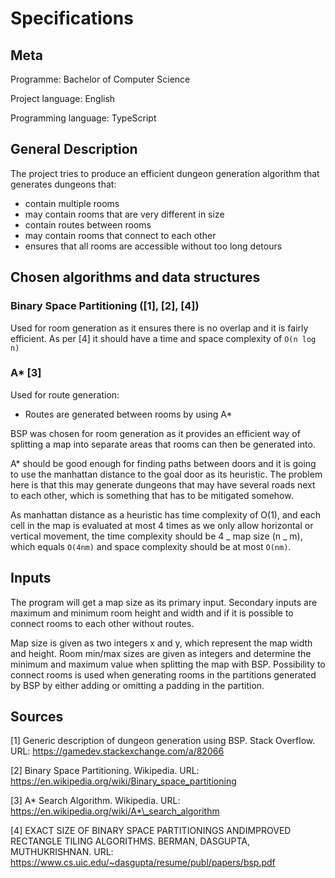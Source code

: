 # Specifications

## Meta

Programme: Bachelor of Computer Science

Project language: English

Programming language: TypeScript

## General Description

The project tries to produce an efficient dungeon generation algorithm that generates dungeons that:

- contain multiple rooms
- may contain rooms that are very different in size
- contain routes between rooms
- may contain rooms that connect to each other
- ensures that all rooms are accessible without too long detours

## Chosen algorithms and data structures

### Binary Space Partitioning ([1], [2], [4])

Used for room generation as it ensures there is no overlap and it is fairly efficient. As per [4] it should have a time and space complexity of `O(n log n)`

### A\* [3]

Used for route generation:

- Routes are generated between rooms by using A\*

BSP was chosen for room generation as it provides an efficient way of splitting a map into separate areas that rooms can then be generated into.

A\* should be good enough for finding paths between doors and it is going to use the manhattan distance to the goal door as its heuristic. The problem here is that this may generate dungeons that may have several roads next to each other, which is something that has to be mitigated somehow.

As manhattan distance as a heuristic has time complexity of O(1), and each cell in the map is evaluated at most 4 times as we only allow horizontal or vertical movement, the time complexity should be 4 _ map size (n _ m), which equals `O(4nm)` and space complexity should be at most `O(nm)`.

## Inputs

The program will get a map size as its primary input. Secondary inputs are maximum and minimum room height and width and if it is possible to connect rooms to each other without routes.

Map size is given as two integers x and y, which represent the map width and height. Room min/max sizes are given as integers and determine the minimum and maximum value when splitting the map with BSP. Possibility to connect rooms is used when generating rooms in the partitions generated by BSP by either adding or omitting a padding in the partition.

## Sources

[1] Generic description of dungeon generation using BSP. Stack Overflow. URL: https://gamedev.stackexchange.com/a/82066

[2] Binary Space Partitioning. Wikipedia. URL: https://en.wikipedia.org/wiki/Binary_space_partitioning

[3] A* Search Algorithm. Wikipedia. URL: https://en.wikipedia.org/wiki/A*\_search_algorithm

[4] EXACT SIZE OF BINARY SPACE PARTITIONINGS ANDIMPROVED RECTANGLE TILING ALGORITHMS. BERMAN, DASGUPTA, MUTHUKRISHNAN. URL: https://www.cs.uic.edu/~dasgupta/resume/publ/papers/bsp.pdf
